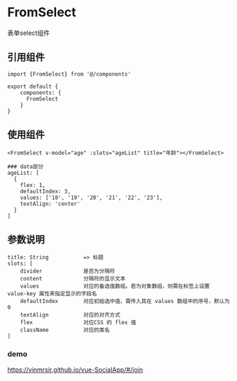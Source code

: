 # FromSelect

表单select组件

## 引用组件
```
import {FromSelect} from '@/components'

export default {
	components: {
	  FromSelect
	}
}
```

## 使用组件
```
<FromSelect v-model="age" :slots="ageList" title="年龄"></FromSelect>

### data部分
ageList: [
  {
	flex: 1,
	defaultIndex: 3,
	values: ['18', '19', '20', '21', '22', '23'],
	textAlign: 'center'
  }
]
```

## 参数说明
```
title: String			=> 标题
slots: [
	divider				是否为分隔符
	content				分隔符的显示文本
	values				对应的备选值数组。若为对象数组，则需在标签上设置 value-key 属性来指定显示的字段名
	defaultIndex		对应初始选中值，需传入其在 values 数组中的序号，默认为 0
	textAlign			对应的对齐方式
	flex				对应CSS 的 flex 值
	className			对应的类名
]
```

### demo
https://yinmrsir.github.io/vue-SocialApp/#/join